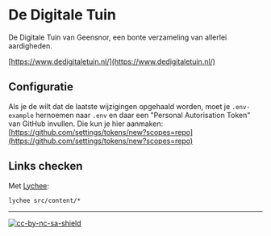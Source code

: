 # De Digitale Tuin

De Digitale Tuin van Geensnor, een bonte verzameling van allerlei aardigheden.

[https://www.dedigitaletuin.nl/](https://www.dedigitaletuin.nl/)

## Configuratie

Als je de wilt dat de laatste wijzigingen opgehaald worden, moet je `.env-example` hernoemen naar `.env` en daar een "Personal Autorisation Token" van GitHub invullen. Die kun je hier aanmaken: [https://github.com/settings/tokens/new?scopes=repo](https://github.com/settings/tokens/new?scopes=repo)

## Links checken

Met [Lychee](https://lychee.cli.rs/):

`lychee src/content/*`

---

[![cc-by-nc-sa-shield](https://img.shields.io/badge/License-CC%20BY--SA%204.0-lightgrey.svg)](https://creativecommons.org/licenses/by-nc-sa/4.0/)
